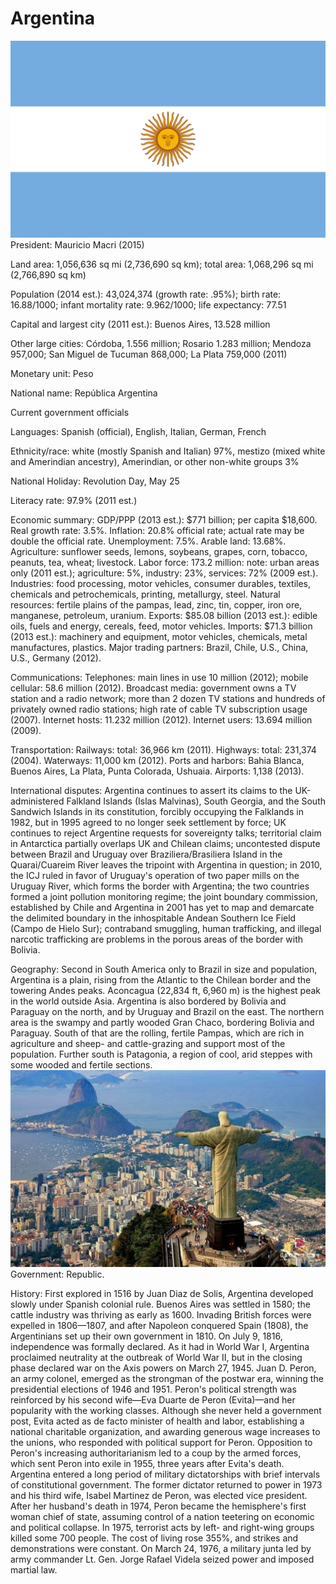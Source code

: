 # Argentina
![Branching](Flag_of_Argentina.svg)
President: Mauricio Macri (2015)

Land area: 1,056,636 sq mi (2,736,690 sq km); total area: 1,068,296 sq mi (2,766,890 sq km)

Population (2014 est.): 43,024,374 (growth rate: .95%); birth rate: 16.88/1000; infant mortality rate: 9.962/1000; life expectancy: 77.51

Capital and largest city (2011 est.): Buenos Aires, 13.528 million

Other large cities: Córdoba, 1.556 million; Rosario 1.283 million; Mendoza 957,000; San Miguel de Tucuman 868,000; La Plata 759,000 (2011)

Monetary unit: Peso

National name: República Argentina

Current government officials

Languages: Spanish (official), English, Italian, German, French

Ethnicity/race: white (mostly Spanish and Italian) 97%, mestizo (mixed white and Amerindian ancestry), Amerindian, or other non-white groups 3%

National Holiday: Revolution Day, May 25

Literacy rate: 97.9% (2011 est.)

Economic summary: GDP/PPP (2013 est.): $771 billion; per capita $18,600. Real growth rate: 3.5%. Inflation: 20.8% official rate; actual rate may be double the official rate. Unemployment: 7.5%. Arable land: 13.68%. Agriculture: sunflower seeds, lemons, soybeans, grapes, corn, tobacco, peanuts, tea, wheat; livestock. Labor force: 173.2 million: note: urban areas only (2011 est.); agriculture: 5%, industry: 23%, services: 72% (2009 est.). Industries: food processing, motor vehicles, consumer durables, textiles, chemicals and petrochemicals, printing, metallurgy, steel. Natural resources: fertile plains of the pampas, lead, zinc, tin, copper, iron ore, manganese, petroleum, uranium. Exports: $85.08 billion (2013 est.): edible oils, fuels and energy, cereals, feed, motor vehicles. Imports: $71.3 billion (2013 est.): machinery and equipment, motor vehicles, chemicals, metal manufactures, plastics. Major trading partners: Brazil, Chile, U.S., China, U.S., Germany (2012).

Communications: Telephones: main lines in use 10 million (2012); mobile cellular: 58.6 million (2012). Broadcast media: government owns a TV station and a radio network; more than 2 dozen TV stations and hundreds of privately owned radio stations; high rate of cable TV subscription usage (2007). Internet hosts: 11.232 million (2012). Internet users: 13.694 million (2009).

Transportation: Railways: total: 36,966 km (2011). Highways: total: 231,374 (2004). Waterways: 11,000 km (2012). Ports and harbors: Bahia Blanca, Buenos Aires, La Plata, Punta Colorada, Ushuaia. Airports: 1,138 (2013).

International disputes: Argentina continues to assert its claims to the UK-administered Falkland Islands (Islas Malvinas), South Georgia, and the South Sandwich Islands in its constitution, forcibly occupying the Falklands in 1982, but in 1995 agreed to no longer seek settlement by force; UK continues to reject Argentine requests for sovereignty talks; territorial claim in Antarctica partially overlaps UK and Chilean claims; uncontested dispute between Brazil and Uruguay over Braziliera/Brasiliera Island in the Quarai/Cuareim River leaves the tripoint with Argentina in question; in 2010, the ICJ ruled in favor of Uruguay's operation of two paper mills on the Uruguay River, which forms the border with Argentina; the two countries formed a joint pollution monitoring regime; the joint boundary commission, established by Chile and Argentina in 2001 has yet to map and demarcate the delimited boundary in the inhospitable Andean Southern Ice Field (Campo de Hielo Sur); contraband smuggling, human trafficking, and illegal narcotic trafficking are problems in the porous areas of the border with Bolivia.

Geography: Second in South America only to Brazil in size and population, Argentina is a plain, rising from the Atlantic to the Chilean border and the towering Andes peaks. Aconcagua (22,834 ft, 6,960 m) is the highest peak in the world outside Asia. Argentina is also bordered by Bolivia and Paraguay on the north, and by Uruguay and Brazil on the east. The northern area is the swampy and partly wooded Gran Chaco, bordering Bolivia and Paraguay. South of that are the rolling, fertile Pampas, which are rich in agriculture and sheep- and cattle-grazing and support most of the population. Further south is Patagonia, a region of cool, arid steppes with some wooded and fertile sections.
![Branching](unnamed.jpg)
Government: Republic.

History: First explored in 1516 by Juan Diaz de Solis, Argentina developed slowly under Spanish colonial rule. Buenos Aires was settled in 1580; the cattle industry was thriving as early as 1600. Invading British forces were expelled in 1806&mdash;1807, and after Napoleon conquered Spain (1808), the Argentinians set up their own government in 1810. On July 9, 1816, independence was formally declared. As it had in World War I, Argentina proclaimed neutrality at the outbreak of World War II, but in the closing phase declared war on the Axis powers on March 27, 1945. Juan D. Peron, an army colonel, emerged as the strongman of the postwar era, winning the presidential elections of 1946 and 1951. Peron's political strength was reinforced by his second wife—Eva Duarte de Peron (Evita)—and her popularity with the working classes. Although she never held a government post, Evita acted as de facto minister of health and labor, establishing a national charitable organization, and awarding generous wage increases to the unions, who responded with political support for Peron. Opposition to Peron's increasing authoritarianism led to a coup by the armed forces, which sent Peron into exile in 1955, three years after Evita's death. Argentina entered a long period of military dictatorships with brief intervals of constitutional government. The former dictator returned to power in 1973 and his third wife, Isabel Martinez de Peron, was elected vice president. After her husband's death in 1974, Peron became the hemisphere's first woman chief of state, assuming control of a nation teetering on economic and political collapse. In 1975, terrorist acts by left- and right-wing groups killed some 700 people. The cost of living rose 355%, and strikes and demonstrations were constant. On March 24, 1976, a military junta led by army commander Lt. Gen. Jorge Rafael Videla seized power and imposed martial law.
